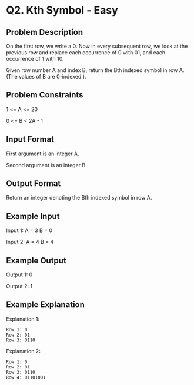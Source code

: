 # Q2. Kth Symbol - Easy
## Problem Description
On the first row, we write a 0. Now in every subsequent row, we look at the previous row and replace each occurrence of 0 with 01, and each occurrence of 1 with 10.

Given row number A and index B, return the Bth indexed symbol in row A. (The values of B are 0-indexed.).

## Problem Constraints
1 <= A <= 20

0 <= B < 2A - 1

## Input Format
First argument is an integer A.

Second argument is an integer B.

## Output Format
Return an integer denoting the Bth indexed symbol in row A.

## Example Input
Input 1:
 A = 3
 B = 0

Input 2:
 A = 4
 B = 4

## Example Output
Output 1:
 0

Output 2:
 1

## Example Explanation
Explanation 1:
    
    Row 1: 0
    Row 2: 01
    Row 3: 0110

Explanation 2:
    
    Row 1: 0
    Row 2: 01
    Row 3: 0110
    Row 4: 01101001